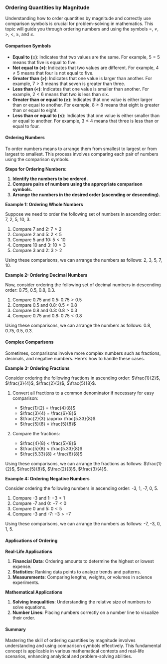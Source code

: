 ### Ordering Quantities by Magnitude

Understanding how to order quantities by magnitude and correctly use comparison symbols is crucial for problem-solving in mathematics. This topic will guide you through ordering numbers and using the symbols =, ≠, >, <, ≥, and ≤.

#### Comparison Symbols

- **Equal to (=)**: Indicates that two values are the same. For example, $5 = 5$ means that five is equal to five.
- **Not equal to (≠)**: Indicates that two values are different. For example, $4 ≠ 5$ means that four is not equal to five.
- **Greater than (>)**: Indicates that one value is larger than another. For example, $7 > 3$ means that seven is greater than three.
- **Less than (<)**: Indicates that one value is smaller than another. For example, $2 < 6$ means that two is less than six.
- **Greater than or equal to (≥)**: Indicates that one value is either larger than or equal to another. For example, $8 ≥ 8$ means that eight is greater than or equal to eight.
- **Less than or equal to (≤)**: Indicates that one value is either smaller than or equal to another. For example, $3 ≤ 4$ means that three is less than or equal to four.

#### Ordering Numbers

To order numbers means to arrange them from smallest to largest or from largest to smallest. This process involves comparing each pair of numbers using the comparison symbols.

**Steps for Ordering Numbers:**

1. **Identify the numbers to be ordered.**
2. **Compare pairs of numbers using the appropriate comparison symbols.**
3. **Arrange the numbers in the desired order (ascending or descending).**

**Example 1: Ordering Whole Numbers**

Suppose we need to order the following set of numbers in ascending order: 7, 2, 5, 10, 3.

1. Compare 7 and 2: $7 > 2$
2. Compare 2 and 5: $2 < 5$
3. Compare 5 and 10: $5 < 10$
4. Compare 10 and 3: $10 > 3$
5. Compare 3 and 2: $3 > 2$

Using these comparisons, we can arrange the numbers as follows: 2, 3, 5, 7, 10.

**Example 2: Ordering Decimal Numbers**

Now, consider ordering the following set of decimal numbers in descending order: 0.75, 0.5, 0.8, 0.3.

1. Compare 0.75 and 0.5: $0.75 > 0.5$
2. Compare 0.5 and 0.8: $0.5 < 0.8$
3. Compare 0.8 and 0.3: $0.8 > 0.3$
4. Compare 0.75 and 0.8: $0.75 < 0.8$

Using these comparisons, we can arrange the numbers as follows: 0.8, 0.75, 0.5, 0.3.

#### Complex Comparisons

Sometimes, comparisons involve more complex numbers such as fractions, decimals, and negative numbers. Here’s how to handle these cases.

**Example 3: Ordering Fractions**

Consider ordering the following fractions in ascending order: $\frac{1}{2}$, $\frac{3}{4}$, $\frac{2}{3}$, $\frac{5}{8}$.

1. Convert all fractions to a common denominator if necessary for easy comparison:
   - $\frac{1}{2} = \frac{4}{8}$
   - $\frac{3}{4} = \frac{6}{8}$
   - $\frac{2}{3} \approx \frac{5.33}{8}$
   - $\frac{5}{8} = \frac{5}{8}$

2. Compare the fractions:
   - $\frac{4}{8} < \frac{5}{8}$
   - $\frac{5}{8} < \frac{5.33}{8}$
   - $\frac{5.33}{8} < \frac{6}{8}$

Using these comparisons, we can arrange the fractions as follows: $\frac{1}{2}$, $\frac{5}{8}$, $\frac{2}{3}$, $\frac{3}{4}$.

**Example 4: Ordering Negative Numbers**

Consider ordering the following numbers in ascending order: -3, 1, -7, 0, 5.

1. Compare -3 and 1: $-3 < 1$
2. Compare -7 and 0: $-7 < 0$
3. Compare 0 and 5: $0 < 5$
4. Compare -3 and -7: $-3 > -7$

Using these comparisons, we can arrange the numbers as follows: -7, -3, 0, 1, 5.

#### Applications of Ordering

**Real-Life Applications**

1. **Financial Data**: Ordering amounts to determine the highest or lowest expense.
2. **Statistics**: Ranking data points to analyze trends and patterns.
3. **Measurements**: Comparing lengths, weights, or volumes in science experiments.

**Mathematical Applications**

1. **Solving Inequalities**: Understanding the relative size of numbers to solve equations.
2. **Number Lines**: Placing numbers correctly on a number line to visualize their order.

#### Summary

Mastering the skill of ordering quantities by magnitude involves understanding and using comparison symbols effectively. This fundamental concept is applicable in various mathematical contexts and real-life scenarios, enhancing analytical and problem-solving abilities.